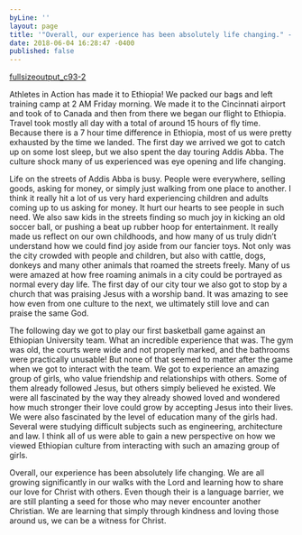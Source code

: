 ```yaml
---
byLine: ''
layout: page
title: '"Overall, our experience has been absolutely life changing." - Lexie'
date: 2018-06-04 16:28:47 -0400
published: false
---
```

[fullsizeoutput_c93-2](/uploads/2018/06/04/fullsizeoutput_c93-2 "fullsizeoutput_c93-2")

Athletes in Action has made it to Ethiopia! We packed our bags and left training camp at 2 AM Friday morning. We made it to the Cincinnati airport and took of to Canada and then from there we began our flight to Ethiopia. Travel took mostly all day with a total of around 15 hours of fly time. Because there is a 7 hour time difference in Ethiopia, most of us were pretty exhausted by the time we landed. The first day we arrived we got to catch up on some lost sleep, but we also spent the day touring Addis Abba. The culture shock many of us experienced was eye opening and life changing.

Life on the streets of Addis Abba is busy. People were everywhere, selling goods, asking for money, or simply just walking from one place to another. I think it really hit a lot of us very hard experiencing children and adults coming up to us asking for money. It hurt our hearts to see people in such need. We also saw kids in the streets finding so much joy in kicking an old soccer ball, or pushing a beat up rubber hoop for entertainment. It really made us reflect on our own childhoods, and how many of us truly didn’t understand how we could find joy aside from our fancier toys. Not only was the city crowded with people and children, but also with cattle, dogs, donkeys and many other animals that roamed the streets freely. Many of us were amazed at how free roaming animals in a city could be portrayed as normal every day life. The first day of our city tour we also got to stop by a church that was praising Jesus with a worship band. It was amazing to see how even from one culture to the next, we ultimately still love and can praise the same God. 

The following day we got to play our first basketball game against an Ethiopian University team. What an incredible experience that was. The gym was old, the courts were wide and not properly marked, and the bathrooms were practically unusable! But none of that seemed to matter after the game when we got to interact with the team. We got to experience an amazing group of girls, who value friendship and relationships with others. Some of them already followed Jesus, but others simply believed he existed. We were all fascinated by the way they already showed loved and wondered how much stronger their love could grow by accepting Jesus into their lives. We were also fascinated by the level of education many of the girls had. Several were studying difficult subjects such as engineering, architecture and law. I think all of us were able to gain a new perspective on how we viewed Ethiopian culture from interacting with such an amazing group of girls. 

Overall, our experience has been absolutely life changing. We are all growing significantly in our walks with the Lord and learning how to share our love for Christ with others. Even though their is a language barrier, we are still planting a seed for those who may never encounter another Christian. We are learning that simply through kindness and loving those around us, we can be a witness for Christ.